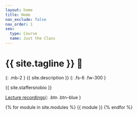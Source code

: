 ```yaml
---
layout: home
title: Home
nav_exclude: false
nav_order: 1
seo:
  type: Course
  name: Just the Class
---
```


# {{ site.tagline }} 🧠
{: .mb-2 }
{{ site.description }}
{: .fs-6 .fw-300 }

{{ site.staffersnobio }}

[Lecture recordings](https://podcast.ucsd.edu/watch/fa21/dsc40a_a00){: .btn .btn-blue }

{% for module in site.modules %}
{{ module }}
{% endfor %}
